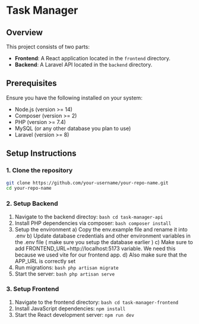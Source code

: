 # Task Manager

## Overview
This project consists of two parts:
- **Frontend**: A React application located in the `frontend` directory.
- **Backend**: A Laravel API located in the `backend` directory.

## Prerequisites
Ensure you have the following installed on your system:
- Node.js (version >= 14)
- Composer (version >= 2)
- PHP (version >= 7.4)
- MySQL (or any other database you plan to use)
- Laravel (version >= 8)

## Setup Instructions

### 1. Clone the repository
```bash
git clone https://github.com/your-username/your-repo-name.git
cd your-repo-name
```

### 2. Setup Backend
1. Navigate to the backend directoy: ```bash cd task-manager-api ```
2. Install PHP dependencies via composer: ```bash composer install ```
3. Setup the environment
   a) Copy the env.example file and rename it into .env
   b) Update database credentials and other environment variables in the .env file ( make sure you setup the database earlier )
   c) Make sure to add FRONTEND_URL=http://localhost:5173 variable. We need this because we used vite for our frontend app.
   d) Also make sure that the APP_URL is correctly set
5. Run migrations: ```bash php artisan migrate ```
6. Start the server: ```bash php artisan serve ```

### 3. Setup Frontend
1. Navigate to the frontend directory: ```bash cd task-manager-frontend ```
2. Install JavaScript dependencies: ``` npm install ```
3. Start the React development server: ``` npm run dev ```

